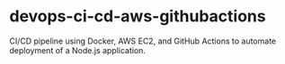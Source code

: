 # devops-ci-cd-aws-githubactions
CI/CD pipeline using Docker, AWS EC2, and GitHub Actions to automate deployment of a Node.js application.
